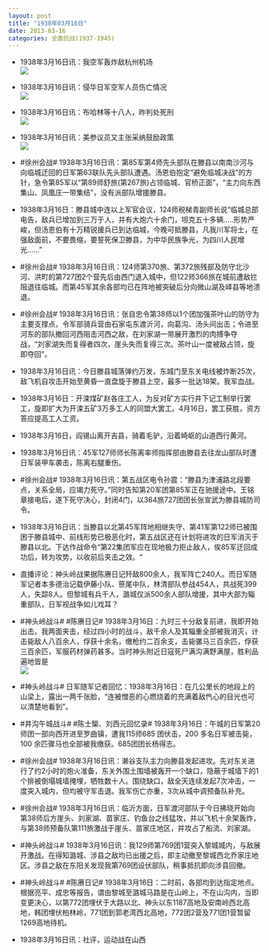 ```yaml
---
layout: post
title: "1938年03月16日"
date: 2013-03-16
categories: 全面抗战(1937-1945)
---
```


<meta name="referrer" content="no-referrer" />

- 1938年3月16日讯：我空军轰炸敌杭州机场 <br/><img src="https://ww1.sinaimg.cn/large/aca367d8jw1e2svnjp95jj.jpg" />

- 1938年3月16日讯：侵华日军空军人员伤亡情况 <br/><img src="https://ww3.sinaimg.cn/large/aca367d8jw1e2rwz2u0ftj.jpg" />

- 1938年3月16日讯：布哈林等十八人，昨判处死刑 <br/><img src="https://ww2.sinaimg.cn/large/aca367d8jw1e2rv8s3nc6j.jpg" />

- 1938年3月16日讯：美参议员又主张采纳鼓励政策 <br/><img src="https://ww2.sinaimg.cn/large/aca367d8jw1e2rti7wpk7j.jpg" />

- #徐州会战# 1938年3月16日讯：第85军第4师先头部队在滕县以南南沙河与向临城迂回的日军第63联队先头部队遭遇。汤恩伯抱定“避免临城决战”的方针，急令第85军以“第89师舒旅(第267旅)占领临城、官桥正面”，“主力向东西集山、凤凰庄一带集结”，没有派部队增援滕县。 

- 1938年3月16日：滕县城中连以上军官会议，124师税梯青副师长说“临城总部电告，敌兵已增加到三万于人，并有大炮六十余门，坦克五十多辆.....形势严峻，但汤恩伯有十万精锐援兵已到达临城，今晚可抵滕县，凡我川军将士，在强敌面前，不要畏缩，要誓死保卫滕县，为中华民族争光，为四川人民增光......” 

- #徐州会战# 1938年3月16日讯：124师第370旅、第372旅残部及防守北沙河、洪町的第727团2个营先后由西门退入城中，但122师366旅在城前遭敌拦阻退往临城。而第45军其余各部均已在阵地被突破后分向微山湖及峄县等地溃退。 

- #徐州会战# 1938年3月16日讯：张自忠令第38师以1个团加强茶叶山的防守为主要支撑点，令军部骑兵营由石家屯东渡沂河，向葛沟、汤头间出击；令进至河东的部队撤回河西阻击河西之敌，在刘家湖一带展开激烈的肉搏争夺战，“刘家湖失而复得者四次，崖头失而复得三次。茶叶山一度被敌占领，旋即夺回”。 

- 1938年3月16日讯：今日滕县城落弹约万发，东城门至东关电线被炸断25次，敌飞机自攻击开始至黄昏一直盘旋于滕县上空，最多一批达18架。我军血战。 

- 1938年3月16日：开滦煤矿赵各庄工人，为反对矿方实行井下记工制举行罢工，旋即扩大为开滦五矿3万多工人的同盟大罢工。4月16日，罢工获胜，资方答应提高工人工资。 

- 1938年3月16日，阎锡山离开吉县，骑着毛驴，沿着崎岖的山道西行黄河。 

- 1938年3月16日讯：45军127师师长陈离率师指挥部由滕县去往龙山部队时遭日军装甲车袭击，陈离右腿重伤。 

- #徐州会战# 1938年3月16日讯：第五战区电令孙震：“滕县为津浦路北段要点，关系全局，应竭力死守。”同时告知第20军团第85军正在驰援途中。王铭章接电后，遂下死守决心，封闭4门，以364旅727团团长张宣武为滕县城防司令。 

- 1938年3月16日讯：当滕县以北第45军阵地相继失守、第41军第122师已被围困于滕县城中、前线形势已极恶化时，第五战区还在计划将进攻的日军消灭于滕县以北。下达作战命令“第22集团军应在现地极力拒止敌人，俟85军迂回成功后，转为攻势，以收前后夹击之效。“ 

- 直播评论：神头岭战果据陈赓日记歼敌800余人，我军阵亡240人。而日军随军记者本多德治记载伊藤小队、笹尾中队，林清部队参战454人，共战死399人，失踪8人。但黎城有兵千人，潞城仅派500余人部队增援，其中大部为辎重部队，日军视战争如儿戏耳？ 

- #神头岭战斗# #陈赓日记# 1938年3月16日：九时三十分敌复前进，我即开始出击。我两面夹击，经过四小时的战斗，敌千余人及其辎重全部被我消灭，计击毙敌人八百余人，俘获十余名，缴枪约二百余支，击毙骡马三百余匹，俘获三百余匹，军服药材弹药甚多。当时神头附近日寇死尸满沟满野满屋，胜利品遍地皆是 <br/><img src="https://ww1.sinaimg.cn/large/aca367d8jw1e2rd0uylw0j.jpg" />

- #神头岭战斗# 日军随军记者回忆：1938年3月16日：在几公里长的地段上的山梁上，露出一两千张脸，“连被憎恶的心燃烧着的充满着敌忾心的目光也可以清楚地看到”。  

- #井沟午城战斗# #陈士榘、刘西元回忆录# 1938年3月16日：午城的日军第20 师团一部向西开进至罗曲镇，遭我115师685 团伏击，200 多名日军被击毙，100 余匹骤马也全部被我缴获。685团团长杨得志。 

- #徐州会战# 1938年3月16日讯：濑谷支队主力向滕县发起进攻。先对东关进行了约2小时的炮火准备，东关外围土围墙被轰开一个缺口，隐蔽于城墙下的1个排被倒塌城墙掩埋，牺牲数十人。围绕缺口，敌全天连续发起7次冲击，一度突入城内，但均被守军击退。我军伤亡亦重，3次从城中调预备队补充。 

- #徐州会战# 1938年3月16日讯：临沂方面，日军渡河部队于今日拂晓开始向第38师后方崖头、刘家湖、苗家庄、钓鱼台之线猛攻，并以飞机十余架轰炸，与第38师预备队第111旅激战于崖头、苗家庄地区，并攻占了船流、刘家湖。  

- #神头岭战斗# 1938年3月16日讯：我129师第769团1营突入黎城城内，与敌展开激战。在得知潞城、涉县之敌均已出援之后，即主动撤至黎城西北乔家庄地区。涉县之敌在东阳关发现我第769团设伏部队，稍事抵抗即向涉县回撤。 

- #神头岭战斗# #陈赓日记# 1938年3月16日：二时前，各部均到达指定地点。根据亮平、成忠等报告，谓由黎城至潞城马路是在山岭上，不在山沟内，当即变更决心，以第772团埋伏于大路以北、神头以东1187高地及安南岭西北高地，韩团埋伏柏林岭，771团到郭老湾西北高地，772团2营及771团1营暂留1269高地待机。 

- 1938年3月16日讯：社评，运动战在山西 

